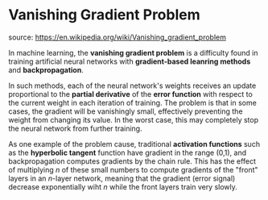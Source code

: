 # Vanishing Gradient Problem
source: https://en.wikipedia.org/wiki/Vanishing_gradient_problem

In machine learning, the **vanishing gradient problem** is a difficulty found in training artificial neural networks with **gradient-based leanring methods** and **backpropagation**.

In such methods, each of the neural network's weights receives an update proportional to the **partial derivative** of the **error function** with respect to the current weight in each iteration of training. The problem is that in some cases, the gradient will be vanishingly small, effectively preventing the weight from changing its value. In the worst case, this may completely stop the neural network from further training.

As one example of the problem cause, traditional **activation functions** such as the **hyperbolic tangent** function have gradient in the range (0,1), and backpropagation computes gradients by the chain rule. This has the effect of multiplying *n* of these small numbers to compute gradients of the "front" layers in an *n*-layer network, meaning that the gradient (error signal) decrease exponentially wiht *n* while the front layers train very slowly.


